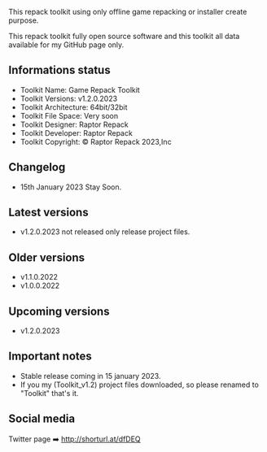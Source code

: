 This repack toolkit using only offline game repacking or installer create purpose.

This repack toolkit fully open source software and this toolkit all data available for my GitHub page only.

Informations status
-----------------------------------------------
- Toolkit Name: Game Repack Toolkit
- Toolkit Versions: v1.2.0.2023
- Toolkit Architecture: 64bit/32bit
- Toolkit File Space: Very soon
- Toolkit Designer: Raptor Repack
- Toolkit Developer: Raptor Repack
- Toolkit Copyright: © Raptor Repack 2023,Inc

Changelog
-----------------------------------------------
- 15th January 2023 Stay Soon.

Latest versions
-----------------------------------------------
- v1.2.0.2023 not released only release project files.

Older versions
-----------------------------------------------
- v1.1.0.2022
- v1.0.0.2022

Upcoming versions
-----------------------------------------------
- v1.2.0.2023

Important notes
-----------------------------------------------
- Stable release coming in 15 january 2023.
- If you my (Toolkit_v1.2) project files downloaded, so please renamed to "Toolkit" that's it.

Social media
-----------------------------------------------
Twitter page ➡️ http://shorturl.at/dfDEQ
